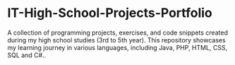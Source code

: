# IT-High-School-Projects-Portfolio

A collection of programming projects, exercises, and code snippets created during my high school studies (3rd to 5th year). This repository showcases my learning journey in various languages, including Java, PHP, HTML, CSS, SQL and C#..

